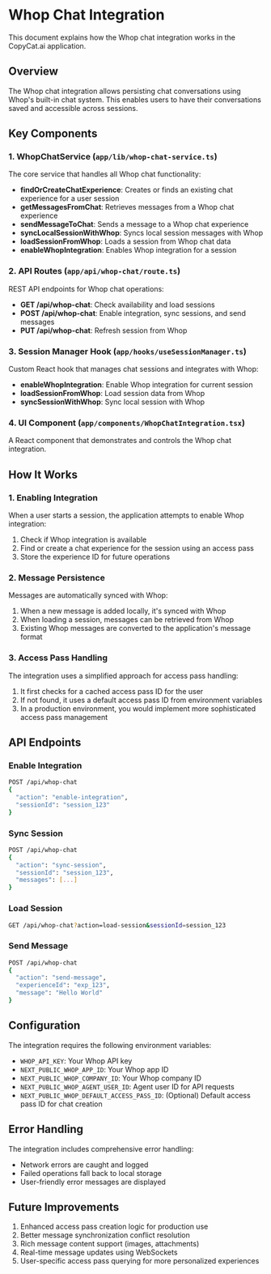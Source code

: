 # Whop Chat Integration

This document explains how the Whop chat integration works in the CopyCat.ai application.

## Overview

The Whop chat integration allows persisting chat conversations using Whop's built-in chat system. This enables users to have their conversations saved and accessible across sessions.

## Key Components

### 1. WhopChatService (`app/lib/whop-chat-service.ts`)

The core service that handles all Whop chat functionality:

- **findOrCreateChatExperience**: Creates or finds an existing chat experience for a user session
- **getMessagesFromChat**: Retrieves messages from a Whop chat experience
- **sendMessageToChat**: Sends a message to a Whop chat experience
- **syncLocalSessionWithWhop**: Syncs local session messages with Whop
- **loadSessionFromWhop**: Loads a session from Whop chat data
- **enableWhopIntegration**: Enables Whop integration for a session

### 2. API Routes (`app/api/whop-chat/route.ts`)

REST API endpoints for Whop chat operations:

- **GET /api/whop-chat**: Check availability and load sessions
- **POST /api/whop-chat**: Enable integration, sync sessions, and send messages
- **PUT /api/whop-chat**: Refresh session from Whop

### 3. Session Manager Hook (`app/hooks/useSessionManager.ts`)

Custom React hook that manages chat sessions and integrates with Whop:

- **enableWhopIntegration**: Enable Whop integration for current session
- **loadSessionFromWhop**: Load session data from Whop
- **syncSessionWithWhop**: Sync local session with Whop

### 4. UI Component (`app/components/WhopChatIntegration.tsx`)

A React component that demonstrates and controls the Whop chat integration.

## How It Works

### 1. Enabling Integration

When a user starts a session, the application attempts to enable Whop integration:

1. Check if Whop integration is available
2. Find or create a chat experience for the session using an access pass
3. Store the experience ID for future operations

### 2. Message Persistence

Messages are automatically synced with Whop:

1. When a new message is added locally, it's synced with Whop
2. When loading a session, messages can be retrieved from Whop
3. Existing Whop messages are converted to the application's message format

### 3. Access Pass Handling

The integration uses a simplified approach for access pass handling:

1. It first checks for a cached access pass ID for the user
2. If not found, it uses a default access pass ID from environment variables
3. In a production environment, you would implement more sophisticated access pass management

## API Endpoints

### Enable Integration
```bash
POST /api/whop-chat
{
  "action": "enable-integration",
  "sessionId": "session_123"
}
```

### Sync Session
```bash
POST /api/whop-chat
{
  "action": "sync-session",
  "sessionId": "session_123",
  "messages": [...]
}
```

### Load Session
```bash
GET /api/whop-chat?action=load-session&sessionId=session_123
```

### Send Message
```bash
POST /api/whop-chat
{
  "action": "send-message",
  "experienceId": "exp_123",
  "message": "Hello World"
}
```

## Configuration

The integration requires the following environment variables:

- `WHOP_API_KEY`: Your Whop API key
- `NEXT_PUBLIC_WHOP_APP_ID`: Your Whop app ID
- `NEXT_PUBLIC_WHOP_COMPANY_ID`: Your Whop company ID
- `NEXT_PUBLIC_WHOP_AGENT_USER_ID`: Agent user ID for API requests
- `NEXT_PUBLIC_WHOP_DEFAULT_ACCESS_PASS_ID`: (Optional) Default access pass ID for chat creation

## Error Handling

The integration includes comprehensive error handling:

- Network errors are caught and logged
- Failed operations fall back to local storage
- User-friendly error messages are displayed

## Future Improvements

1. Enhanced access pass creation logic for production use
2. Better message synchronization conflict resolution
3. Rich message content support (images, attachments)
4. Real-time message updates using WebSockets
5. User-specific access pass querying for more personalized experiences
